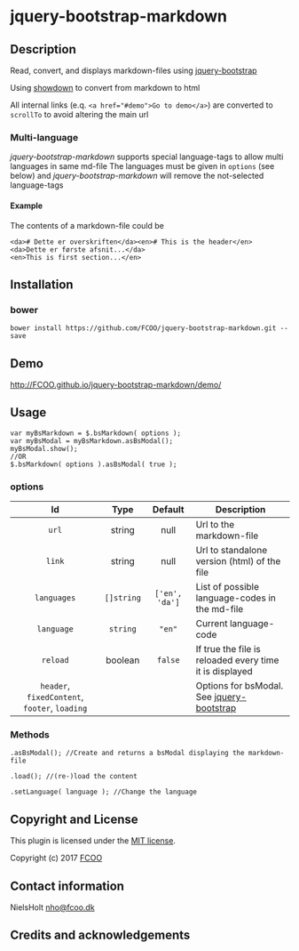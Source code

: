 # jquery-bootstrap-markdown
>


## Description
Read, convert, and displays markdown-files using [jquery-bootstrap](https://github.com/FCOO/jquery-bootstrap)

Using [showdown](http://demo.showdownjs.com/) to convert from markdown to html

All internal links (e.q. `<a href="#demo">Go to demo</a>`) are converted to `scrollTo` to avoid altering the main url

### Multi-language
*jquery-bootstrap-markdown* supports special language-tags to allow multi languages in same md-file
The languages must be given in `options` (see below) and *jquery-bootstrap-markdown* will remove the not-selected language-tags

#### Example
The contents of a markdown-file could be 

	<da># Dette er overskriften</da><en># This is the header</en>
	<da>Dette er første afsnit...</da>
	<en>This is first section...</en>


## Installation
### bower
`bower install https://github.com/FCOO/jquery-bootstrap-markdown.git --save`

## Demo
http://FCOO.github.io/jquery-bootstrap-markdown/demo/ 

## Usage

	var myBsMarkdown = $.bsMarkdown( options );
	var myBsModal = myBsMarkdown.asBsModal();
	myBsModal.show();
	//OR
	$.bsMarkdown( options ).asBsModal( true );


### options
| Id | Type | Default | Description |
| :--: | :--: | :-----: | --- |
| `url`| string | null | Url to the markdown-file |
| `link` | string | null | Url to standalone version (html) of the file |
| `languages` | `[]string` | `['en', 'da']` | List of possible language-codes in the md-file |
| `language` | `string` | `"en"` | Current language-code |
| `reload` | boolean | `false` | If true the file is reloaded every time it is displayed |
| `header`, `fixedContent`, `footer`, `loading` | | | Options for bsModal. See [jquery-bootstrap](https://github.com/FCOO/jquery-bootstrap) |


### Methods

    .asBsModal(); //Create and returns a bsModal displaying the markdown-file

	.load(); //(re-)load the content

	.setLanguage( language ); //Change the language

## Copyright and License
This plugin is licensed under the [MIT license](https://github.com/FCOO/jquery-bootstrap-markdown/LICENSE).

Copyright (c) 2017 [FCOO](https://github.com/FCOO)

## Contact information

NielsHolt nho@fcoo.dk


## Credits and acknowledgements
